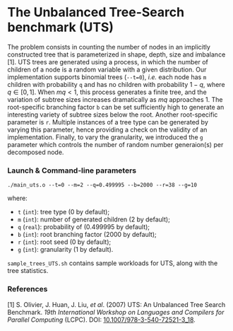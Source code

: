# The Unbalanced Tree-Search benchmark (UTS)

The problem consists in counting the number of nodes in an implicitly constructed tree that is parameterized in shape, depth, size and imbalance [1]. UTS trees are generated using a process, in which the number of children of a node is a random variable with a given distribution.
Our implementation supports binomial trees (`--t=0`), *i.e.* each node has `m` children with probability `q` and has no children with probability $1-q$, where $q\in [0,1]$. When $mq < 1$, this process generates a finite tree, and the variation of subtree sizes increases dramatically as $mq$ approaches $1$. The root-specific branching factor `b` can be set sufficiently high to generate an interesting variety of subtree sizes below the root.
Another root-specific parameter is `r`. Multiple instances of a tree type can be generated by varying this parameter, hence providing a check on the validity of an implementation. Finally, to vary the granularity, we introduced the `g` parameter which controls the number of random number generaion(s) per decomposed node.

### Launch & Command-line parameters

```
./main_uts.o --t=0 --m=2 --q=0.499995 --b=2000 --r=38 --g=10
```
where:
- `t` (`int`): tree type ($0$ by default);
- `m` (`int`): number of generated children ($2$ by default);
- `q` (`real`): probability of ($0.499995$ by default);
- `b` (`int`): root branching factor ($2000$ by default);
- `r` (`int`): root seed ($0$ by default);
- `g` (`int`): granularity ($1$ by default).

`sample_trees_UTS.sh` contains sample workloads for UTS, along with the tree statistics.

### References

[1] S. Olivier, J. Huan, J. Liu, *et al*. (2007) UTS: An Unbalanced Tree Search Benchmark. *19th International Workshop on Languages and Compilers for Parallel Computing* (LCPC). DOI: [10.1007/978-3-540-72521-3\_18](https://doi.org/10.1007/978-3-540-72521-3_18).
